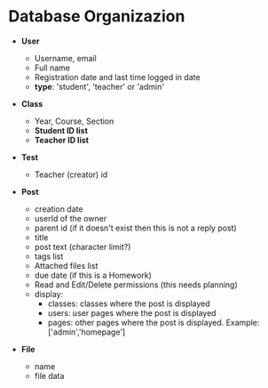 # Database Organizazion

- **User**
  - Username, email
  - Full name
  - Registration date and last time logged in date
  - **type**: 'student', 'teacher' or 'admin'

- **Class**
  - Year, Course, Section
  - **Student ID list**
  - **Teacher ID list**

- **Test**
  - Teacher (creator) id

- **Post**
  - creation date
  - userId of the owner
  - parent id (if it doesn't exist then this is not a reply post)
  - title
  - post text (character limit?)
  - tags list
  - Attached files list
  - due date (if this is a Homework)
  - Read and Edit/Delete permissions (this needs planning)
  - display:
    - classes: classes where the post is displayed
    - users: user pages where the post is displayed
    - pages: other pages where the post is displayed. Example: ['admin','homepage']


- **File**
  - name
  - file data
